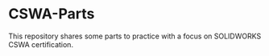# CSWA-Parts
This repository shares some parts to practice with a focus on SOLIDWORKS CSWA certification.
